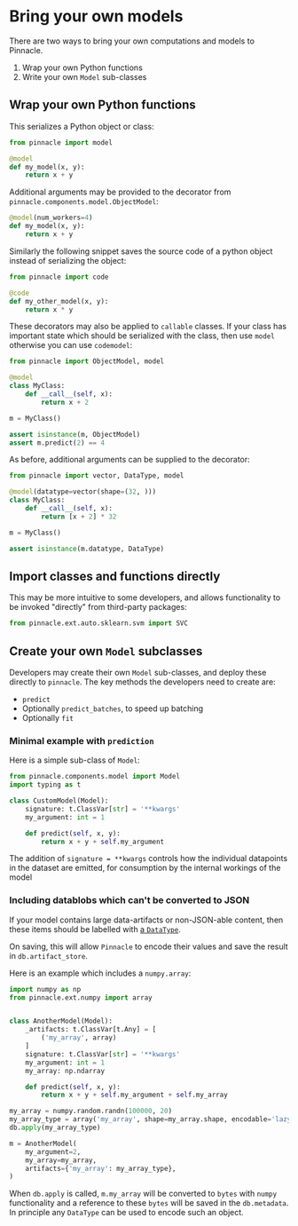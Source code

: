# Bring your own models

There are two ways to bring your own computations
and models to Pinnacle.

1. Wrap your own Python functions
2. Write your own `Model` sub-classes

## Wrap your own Python functions

This serializes a Python object or class:

```python
from pinnacle import model

@model
def my_model(x, y):
    return x + y
```

Additional arguments may be provided to the decorator from `pinnacle.components.model.ObjectModel`:

```python
@model(num_workers=4)
def my_model(x, y):
    return x + y
```

Similarly the following snippet saves the source code of a python object instead of serializing the object:

```python
from pinnacle import code

@code
def my_other_model(x, y):
    return x * y
```

These decorators may also be applied to `callable` classes.
If your class has important state which should be serialized with the class, 
then use `model` otherwise you can use `codemodel`:

```python
from pinnacle import ObjectModel, model

@model
class MyClass:
    def __call__(self, x):
        return x + 2

m = MyClass()

assert isinstance(m, ObjectModel)
assert m.predict(2) == 4
```

As before, additional arguments can be supplied to the decorator:

```python
from pinnacle import vector, DataType, model

@model(datatype=vector(shape=(32, )))
class MyClass:
    def __call__(self, x):
        return [x + 2] * 32

m = MyClass()

assert isinstance(m.datatype, DataType)
```

## Import classes and functions directly

This may be more intuitive to some developers, 
and allows functionality to be invoked "directly" 
from third-party packages:

```python
from pinnacle.ext.auto.sklearn.svm import SVC
```

## Create your own `Model` subclasses

Developers may create their own `Model` sub-classes, and deploy these directly to `pinnacle`.
The key methods the developers need to create are:

- `predict`
- Optionally `predict_batches`, to speed up batching
- Optionally `fit`

### Minimal example with `prediction`

Here is a simple sub-class of `Model`:

```python
from pinnacle.components.model import Model
import typing as t

class CustomModel(Model):
    signature: t.ClassVar[str] = '**kwargs'
    my_argument: int = 1

    def predict(self, x, y):
        return x + y + self.my_argument
```

The addition of `signature = **kwargs` controls how the individual datapoints in the dataset 
are emitted, for consumption by the internal workings of the model

### Including datablobs which can't be converted to JSON

If your model contains large data-artifacts or non-JSON-able content, then 
these items should be labelled with [a `DataType`](../apply_api/datatype).

On saving, this will allow `Pinnacle` to encode their values and save the result
in `db.artifact_store`.

Here is an example which includes a `numpy.array`:

```python
import numpy as np
from pinnacle.ext.numpy import array


class AnotherModel(Model):
    _artifacts: t.ClassVar[t.Any] = [
        ('my_array', array)
    ]
    signature: t.ClassVar[str] = '**kwargs'
    my_argument: int = 1
    my_array: np.ndarray

    def predict(self, x, y):
        return x + y + self.my_argument + self.my_array

my_array = numpy.random.randn(100000, 20)
my_array_type = array('my_array', shape=my_array.shape, encodable='lazy_artifact')
db.apply(my_array_type)

m = AnotherModel(
    my_argument=2,
    my_array=my_array,
    artifacts={'my_array': my_array_type},
)
```

When `db.apply` is called, `m.my_array` will be converted to `bytes` with `numpy` functionality
and a reference to these `bytes` will be saved in the `db.metadata`.
In principle any `DataType` can be used to encode such an object.
